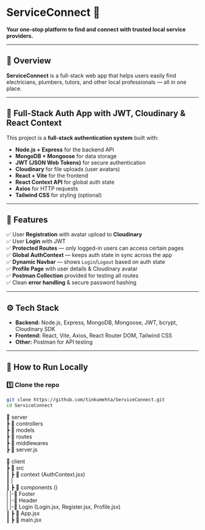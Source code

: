 # ServiceConnect 🚀

**Your one-stop platform to find and connect with trusted local service providers.**

---

## 📌 Overview

**ServiceConnect** is a full-stack web app that helps users easily find electricians, plumbers, tutors, and other local professionals — all in one place.

---

##  🚀 Full-Stack Auth App with JWT, Cloudinary & React Context

This project is a **full-stack authentication system** built with:
- **Node.js + Express** for the backend API
- **MongoDB + Mongoose** for data storage
- **JWT (JSON Web Tokens)** for secure authentication
- **Cloudinary** for file uploads (user avatars)
- **React + Vite** for the frontend
- **React Context API** for global auth state
- **Axios** for HTTP requests
- **Tailwind CSS** for styling (optional)

---

## 📌 **Features**

✅ User **Registration** with avatar upload to **Cloudinary**  
✅ User **Login** with JWT  
✅ **Protected Routes** — only logged-in users can access certain pages  
✅ **Global AuthContext** — keeps auth state in sync across the app  
✅ **Dynamic Navbar** — shows `Login`/`Logout` based on auth state  
✅ **Profile Page** with user details & Cloudinary avatar  
✅ **Postman Collection** provided for testing all routes  
✅ Clean **error handling** & secure password hashing

---

## ⚙️ **Tech Stack**

- **Backend:** Node.js, Express, MongoDB, Mongoose, JWT, bcrypt, Cloudinary SDK
- **Frontend:** React, Vite, Axios, React Router DOM, Tailwind CSS
- **Other:** Postman for API testing

---

## 🚦 **How to Run Locally**

### 1️⃣ Clone the repo
```bash
git clone https://github.com/tinkumehta/ServiceConnect.git
cd ServiceConnect
```
📁 server \
 ┣ 📂 controllers\
 ┣ 📂 models\
 ┣ 📂 routes\
 ┣ 📂 middlewares\
 ┣ 📜 server.js

📁 client\
 ┣ 📂 src\
 ┃ ┣ 📂 context (AuthContext.jsx)\
 ┃ |  
 ┃ ┣ 📂 components ()\
 |    |-📂 Footer   
 |    |-📂 Header   
 |    |-📂 Login  (Login.jsx, Register.jsx, Profile.jsx)\
 ┃ ┣ 📜 App.jsx\
 ┃ ┣ 📜 main.jsx
